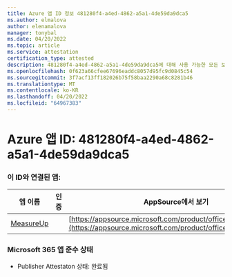 ```yaml
---
title: Azure 앱 ID 정보 481280f4-a4ed-4862-a5a1-4de59da9dca5
ms.author: elmalova
author: elenamalova
manager: tonybal
ms.date: 04/20/2022
ms.topic: article
ms.service: attestation
certification_type: attested
description: 481280f4-a4ed-4862-a5a1-4de59da9dca5에 대해 사용 가능한 모든 보안 및 규정 준수 정보입니다.
ms.openlocfilehash: 0f623a66cfee67696eaddc8057d95fc9d0845c54
ms.sourcegitcommit: 3f7acf13ff182026b75f58baa2290a68c8281b46
ms.translationtype: MT
ms.contentlocale: ko-KR
ms.lasthandoff: 04/20/2022
ms.locfileid: "64967383"
---
```

# <a name="azure-app-id-481280f4-a4ed-4862-a5a1-4de59da9dca5"></a>Azure 앱 ID: 481280f4-a4ed-4862-a5a1-4de59da9dca5


### <a name="apps-associated-with-this-id"></a>이 ID와 연결된 앱:
| **앱 이름** | **인증** | **AppSource에서 보기** |
|--------------|---------------|-----------------------|
| [MeasureUp](../forward/WA200003111.md) |  | [https://appsource.microsoft.com/product/office/WA200003111](https://appsource.microsoft.com/product/office/WA200003111) |

### <a name="microsoft-365-app-compliance-status"></a>Microsoft 365 앱 준수 상태
- Publisher Attestaton 상태: 완료됨
